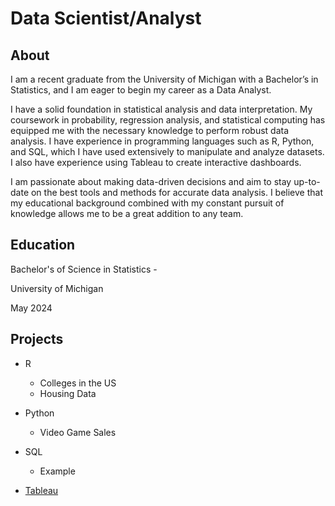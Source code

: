 # Data Scientist/Analyst

## About
I am a recent graduate from the University of Michigan with a Bachelor’s in Statistics, and I am eager to begin my career as a Data Analyst.

I have a solid foundation in statistical analysis and data interpretation. My coursework in probability, regression analysis, and statistical computing has equipped me with the necessary knowledge to perform robust data analysis. I have experience in programming languages such as R, Python, and SQL, which I have used extensively to manipulate and analyze datasets. I also have experience using Tableau to create interactive dashboards.

I am passionate about making data-driven decisions and aim to stay up-to-date on the best tools and methods for accurate data analysis. I believe that my educational background combined with my constant pursuit of knowledge allows me to be a great addition to any team.

## Education
Bachelor's of Science in Statistics - 

University of Michigan 

May 2024

## Projects
- R
  - Colleges in the US
  - Housing Data

- Python
  - Video Game Sales

- SQL
  - Example

- [Tableau](https://public.tableau.com/app/profile/jamese.brown/vizzes)
